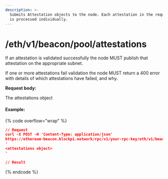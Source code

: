 ```yaml
---
description: >-
  Submits Attestation objects to the node. Each attestation in the request body
  is processed individually.
---
```


# /eth/v1/beacon/pool/attestations

If an attestation is validated successfully the node MUST publish that attestation on the appropriate subnet.

If one or more attestations fail validation the node MUST return a 400 error with details of which attestations have failed, and why.



**Request body:**

The attestations object

#### Example:

{% code overflow="wrap" %}
```json
// Request
curl -X POST -H 'Content-Type: application/json' 
https://ethereum-beacon.blockpi.network/rpc/v1/your-rpc-key/eth/v1/beacon/pool/attestations
'
<attestations object>
'

// Result

```
{% endcode %}
